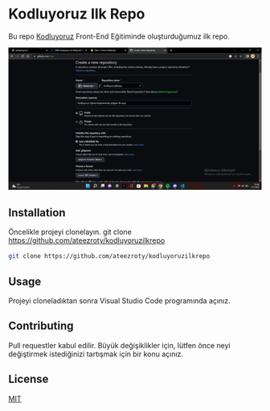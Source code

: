 # Kodluyoruz Ilk Repo

Bu repo [Kodluyoruz](https://www.kodluyoruz.org) Front-End Eğitiminde oluşturduğumuz ilk repo.

![github](https://github.com/ateezroty/kodluyoruzilkrepo/blob/d783f26c86a34352adc487f42d139eed03e30e18/WhatsApp%20Image%202022-11-04%20at%2003.58.43.jpeg)

## Installation

Öncelikle projeyi clonelayın. git clone https://github.com/ateezroty/kodluyoruzilkrepo

```bash
git clone https://github.com/ateezroty/kodluyoruzilkrepo
```

## Usage

Projeyi cloneladıktan sonra Visual Studio Code programında açınız.


## Contributing
Pull requestler kabul edilir. Büyük değişiklikler için, lütfen önce neyi değiştirmek istediğinizi tartışmak için bir konu açınız.


## License
[MIT](https://choosealicense.com/licenses/mit/)
